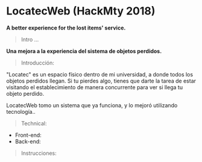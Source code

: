 # LocatecWeb (HackMty 2018)

**A better experience for the lost items' service.**

> Intro
...

**Una mejora a la experiencia del sistema de objetos perdidos.**

> Introducción:

"Locatec" es un espacio físico dentro de mi universidad, a donde todos los objetos perdidos llegan. Si tu pierdes algo, tienes que darte la tarea de estar visitando el establecimiento de manera concurrente para ver si llega tu objeto perdido.

LocatecWeb tomo un sistema que ya funciona, y lo mejoró utilizando tecnología..

> Technical:
- Front-end:
- Back-end:

> Instrucciones:



